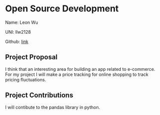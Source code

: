 # Open Source Development

Name: Leon Wu

UNI: llw2128

Github: [link](https://github.com/llw2128)


## Project Proposal
I think that an interesting area for building an app related to e-commerce. For my project I will make a price tracking for online shopping to track pricing fluctuations.

## Project Contributions
I will contibute to the pandas library in python.
